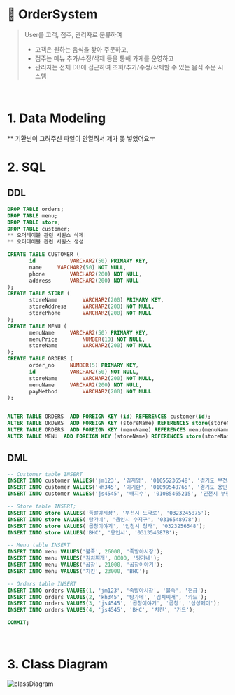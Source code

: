 # 🍱 OrderSystem
> User를 고객, 점주, 관리자로 분류하여 
> - 고객은 원하는 음식을 찾아 주문하고, 
> - 점주는 메뉴 추가/수정/삭제 등을 통해 가게를 운영하고 
> - 관리자는 전체 DB에 접근하여 조회/추가/수정/삭제할 수 있는
> 음식 주문 시스템
</br>

# 1. Data Modeling
** 기환님이 그려주신 파일이 안열려서 제가 못 넣었어요ㅜ
</br>

# 2. SQL
## DDL
~~~sql
DROP TABLE orders;
DROP TABLE menu;
DROP TABLE store;
DROP TABLE customer;
** 오더테이블 관련 시퀀스 삭제
** 오더테이블 관련 시퀀스 생성

CREATE TABLE CUSTOMER (
       id			VARCHAR2(50) PRIMARY KEY,
       name		VARCHAR2(50) NOT NULL,
       phone		VARCHAR2(200) NOT NULL,
       address		VARCHAR2(200) NOT NULL
);
CREATE TABLE STORE (
       storeName		VARCHAR2(200) PRIMARY KEY,
       storeAddress		VARCHAR2(200) NOT NULL,
       storePhone		VARCHAR2(200) NOT NULL
);
CREATE TABLE MENU (
       menuName		VARCHAR2(50) PRIMARY KEY,
       menuPrice		NUMBER(10) NOT NULL,
       storeName		VARCHAR2(200) NOT NULL
);
CREATE TABLE ORDERS (
       order_no		NUMBER(5) PRIMARY KEY,
       id			VARCHAR2(50) NOT NULL,
       storeName		VARCHAR2(200) NOT NULL,
       menuName		VARCHAR2(200) NOT NULL,
       payMethod		VARCHAR2(200) NOT NULL
);


ALTER TABLE ORDERS  ADD FOREIGN KEY (id) REFERENCES customer(id);
ALTER TABLE ORDERS  ADD FOREIGN KEY (storeName) REFERENCES store(storeName);
ALTER TABLE ORDERS  ADD FOREIGN KEY (menuName) REFERENCES menu(menuName);
ALTER TABLE MENU  ADD FOREIGN KEY (storeName) REFERENCES store(storeName);
~~~

## DML
~~~sql
-- Customer table INSERT
INSERT INTO customer VALUES('jm123', '김지명', '01055236548', '경기도 부천시');
INSERT INTO customer VALUES('kh345', '이기환', '01099548765', '경기도 용인');
INSERT INTO customer VALUES('js4545', '배지수', '01085465215', '인천시 부평');

-- Store table INSERT;
INSERT INTO store VALUES('족발야시장', '부천시 도약로', '0323245875');
INSERT INTO store VALUES('탕가네', '용인시 수지구', '0316548978');
INSERT INTO store VALUES('곱창이야기', '인천시 청라', '0323256548');
INSERT INTO store VALUES('BHC', '용인시', '0313546878');

-- Menu table INSERT
INSERT INTO menu VALUES('불족', 26000, '족발야시장');
INSERT INTO menu VALUES('김치찌개', 8000, '탕가네');
INSERT INTO menu VALUES('곱창', 21000, '곱창이야기');
INSERT INTO menu VALUES('치킨', 23000, 'BHC');

-- Orders table INSERT
INSERT INTO orders VALUES(1, 'jm123', '족발야시장', '불족', '현금');
INSERT INTO orders VALUES(2, 'kh345', '탕가네', '김치찌개', '카드');
INSERT INTO orders VALUES(3, 'js4545', '곱창이야기', '곱창', '삼성페이');
INSERT INTO orders VALUES(4, 'js4545', 'BHC', '치킨', '카드');

COMMIT;
~~~
</br>

# 3. Class Diagram
![classDiagram](https://user-images.githubusercontent.com/68639271/129512850-980dc859-6428-4d11-9ba8-34dd909b8dc1.gif)

